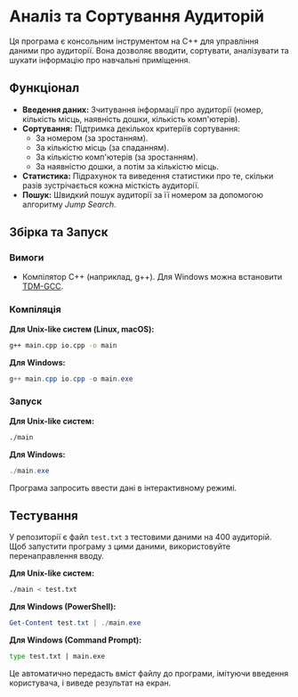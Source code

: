 # Аналіз та Сортування Аудиторій

Ця програма є консольним інструментом на C++ для управління даними про аудиторії. Вона дозволяє вводити, сортувати, аналізувати та шукати інформацію про навчальні приміщення.

## Функціонал

- **Введення даних:** Зчитування інформації про аудиторії (номер, кількість місць, наявність дошки, кількість комп'ютерів).
- **Сортування:** Підтримка декількох критеріїв сортування:
    - За номером (за зростанням).
    - За кількістю місць (за спаданням).
    - За кількістю комп'ютерів (за зростанням).
    - За наявністю дошки, а потім за кількістю місць.
- **Статистика:** Підрахунок та виведення статистики про те, скільки разів зустрічається кожна місткість аудиторії.
- **Пошук:** Швидкий пошук аудиторії за її номером за допомогою алгоритму *Jump Search*.

## Збірка та Запуск

### Вимоги
- Компілятор C++ (наприклад, g++). Для Windows можна встановити [TDM-GCC](https://jmeubank.github.io/tdm-gcc/).

### Компіляція

**Для Unix-like систем (Linux, macOS):**
```bash
g++ main.cpp io.cpp -o main
```

**Для Windows:**
```powershell
g++ main.cpp io.cpp -o main.exe
```

### Запуск

**Для Unix-like систем:**
```bash
./main
```

**Для Windows:**
```powershell
./main.exe
```
Програма запросить ввести дані в інтерактивному режимі.

## Тестування

У репозиторії є файл `test.txt` з тестовими даними на 400 аудиторій. Щоб запустити програму з цими даними, використовуйте перенаправлення вводу.

**Для Unix-like систем:**
```bash
./main < test.txt
```

**Для Windows (PowerShell):**
```powershell
Get-Content test.txt | ./main.exe
```

**Для Windows (Command Prompt):**
```cmd
type test.txt | main.exe
```

Це автоматично передасть вміст файлу до програми, імітуючи введення користувача, і виведе результат на екран.
